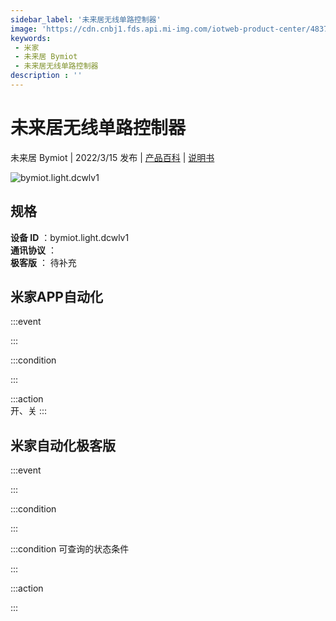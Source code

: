 ```yaml
---
sidebar_label: '未来居无线单路控制器'
image: 'https://cdn.cnbj1.fds.api.mi-img.com/iotweb-product-center/483728b85424b0aadfe0652d6b52f221_1635906985345.png?GalaxyAccessKeyId=AKVGLQWBOVIRQ3XLEW&Expires=9223372036854775807&Signature=1tqvSHVrDVOlY6+C+DtBUsg466o='
keywords: 
 - 米家
 - 未来居 Bymiot
 - 未来居无线单路控制器
description : ''
---
```

# 未来居无线单路控制器

未来居 Bymiot | 2022/3/15 发布 | [产品百科](https://home.mi.com/webapp/content/baike/product/index.html?model=bymiot.light.dcwlv1/) | [说明书](https://home.mi.com/views/introduction.html?model=bymiot.light.dcwlv1&region=cn)

![bymiot.light.dcwlv1](https://cdn.cnbj1.fds.api.mi-img.com/iotweb-product-center/483728b85424b0aadfe0652d6b52f221_1635906985345.png?GalaxyAccessKeyId=AKVGLQWBOVIRQ3XLEW&Expires=9223372036854775807&Signature=1tqvSHVrDVOlY6+C+DtBUsg466o=)

## 规格  
> 
**设备 ID** ：bymiot.light.dcwlv1  
**通讯协议** ：  
**极客版**  ： 待补充 


## 米家APP自动化  

:::event  

:::

:::condition  

:::

:::action   
开、关
:::

## 米家自动化极客版  

:::event  

:::

:::condition  

:::

:::condition 可查询的状态条件  

:::

:::action  

:::

        
